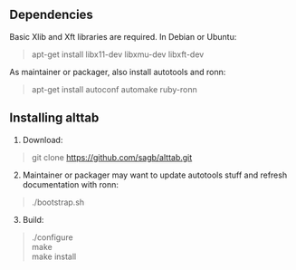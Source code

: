 
Dependencies
------------

Basic Xlib and Xft libraries are required.
In Debian or Ubuntu:

> apt-get install libx11-dev libxmu-dev libxft-dev

As maintainer or packager, also install autotools and ronn:

> apt-get install autoconf automake ruby-ronn


Installing alttab
-----------------

1. Download:

> git clone https://github.com/sagb/alttab.git

2. Maintainer or packager may want to update autotools stuff and refresh documentation with ronn:

> ./bootstrap.sh

3. Build:

> ./configure  
> make  
> make install

